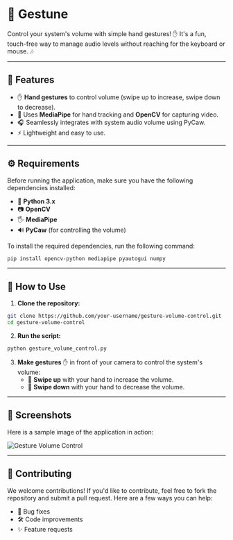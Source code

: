 # 🤚 **Gestune**

Control your system's volume with simple hand gestures! ✋ It's a fun, touch-free way to manage audio levels without reaching for the keyboard or mouse. 🎶

---

## 🚀 Features

- ✋ **Hand gestures** to control volume (swipe up to increase, swipe down to decrease).
- 🤖 Uses **MediaPipe** for hand tracking and **OpenCV** for capturing video.
- 🎧 Seamlessly integrates with system audio volume using PyCaw.
- ⚡ Lightweight and easy to use.

---

## ⚙️ Requirements

Before running the application, make sure you have the following dependencies installed:

- 🐍 **Python 3.x**
- 📷 **OpenCV**
- 🖐️ **MediaPipe**
- 🔊 **PyCaw** (for controlling the volume)
  
To install the required dependencies, run the following command:

```bash
pip install opencv-python mediapipe pyautogui numpy
```

---

## 📝 How to Use

1. **Clone the repository:**

```bash
git clone https://github.com/your-username/gesture-volume-control.git
cd gesture-volume-control
```

2. **Run the script:**

```bash
python gesture_volume_control.py
```

3. **Make gestures** ✋ in front of your camera to control the system's volume:
    - 🔼 **Swipe up** with your hand to increase the volume.
    - 🔽 **Swipe down** with your hand to decrease the volume.

---

## 📸 Screenshots

Here is a sample image of the application in action:

![Gesture Volume Control](path/to/your/image.png)

---

## 🤝 Contributing

We welcome contributions! If you'd like to contribute, feel free to fork the repository and submit a pull request. Here are a few ways you can help:
- 🐞 Bug fixes
- 🛠️ Code improvements
- ✨ Feature requests
